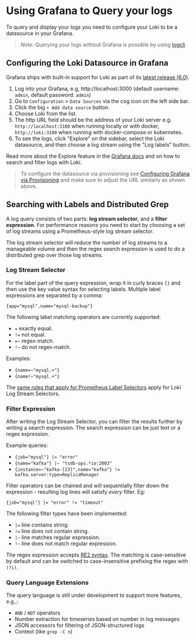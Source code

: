 # Using Grafana to Query your logs

To query and display your logs you need to configure your Loki to be a datasource in your Grafana.

> _Note_: Querying your logs without Grafana is possible by using [logcli](./logcli.md).

## Configuring the Loki Datasource in Grafana

Grafana ships with built-in support for Loki as part of its [latest release (6.0)](https://grafana.com/grafana/download).

1. Log into your Grafana, e.g, http://localhost:3000 (default username: `admin`, default password: `admin`)
1. Go to `Configuration` > `Data Sources` via the cog icon on the left side bar.
1. Click the big `+ Add data source` button.
1. Choose Loki from the list.
1. The http URL field should be the address of your Loki server e.g. `http://localhost:3100` when running locally or with docker, `http://loki:3100` when running with docker-compose or kubernetes.
1. To see the logs, click "Explore" on the sidebar, select the Loki datasource, and then choose a log stream using the "Log labels" button.

Read more about the Explore feature in the [Grafana docs](http://docs.grafana.org/features/explore) and on how to search and filter logs with Loki.

> To configure the datasource via provisioning see [Configuring Grafana via Provisioning](http://docs.grafana.org/features/datasources/loki/#configure-the-datasource-with-provisioning) and make sure to adjust the URL similarly as shown above.

## Searching with Labels and Distributed Grep

A log query consists of two parts: **log stream selector**, and a **filter expression**. For performance reasons you need to start by choosing a set of log streams using a Prometheus-style log stream selector.

The log stream selector will reduce the number of log streams to a manageable volume and then the regex search expression is used to do a distributed grep over those log streams.

### Log Stream Selector

For the label part of the query expression, wrap it in curly braces `{}` and then use the key value syntax for selecting labels. Multiple label expressions are separated by a comma:

`{app="mysql",name="mysql-backup"}`

The following label matching operators are currently supported:

- `=` exactly equal.
- `!=` not equal.
- `=~` regex-match.
- `!~` do not regex-match.

Examples:

- `{name=~"mysql.+"}`
- `{name!~"mysql.+"}`

The [same rules that apply for Prometheus Label Selectors](https://prometheus.io/docs/prometheus/latest/querying/basics/#instant-vector-selectors) apply for Loki Log Stream Selectors.

### Filter Expression

After writing the Log Stream Selector, you can filter the results further by writing a search expression. The search expression can be just text or a regex expression.

Example queries:

- `{job="mysql"} |= "error"`
- `{name="kafka"} |~ "tsdb-ops.*io:2003"`
- `{instance=~"kafka-[23]",name="kafka"} != kafka.server:type=ReplicaManager`

Filter operators can be chained and will sequentially filter down the expression - resulting log lines will satisfy _every_ filter.  Eg:

`{job="mysql"} |= "error" != "timeout"`

The following filter types have been implemented:

- `|=` line contains string.
- `!=` line does not contain string.
- `|~` line matches regular expression.
- `!~` line does not match regular expression.

The regex expression accepts [RE2 syntax](https://github.com/google/re2/wiki/Syntax). The matching is case-sensitive by default and can be switched to case-insensitive prefixing the regex with `(?i)`.

### Query Language Extensions

The query language is still under development to support more features, e.g.,:

- `AND` / `NOT` operators
- Number extraction for timeseries based on number in log messages
- JSON accessors for filtering of JSON-structured logs
- Context (like `grep -C n`)
